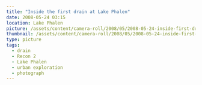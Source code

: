 ```yaml
---
title: "Inside the first drain at Lake Phalen"
date: 2008-05-24 03:15
location: Lake Phalen
picture: /assets/content/camera-roll/2008/05/2008-05-24-inside-first-drain-at-lake-phalen/recon-2-015.jpg
thumbnail: /assets/content/camera-roll/2008/05/2008-05-24-inside-first-drain-at-lake-phalen/recon-2-015-thumbnail.jpg
type: picture
tags:
  - drain
  - Recon 2
  - Lake Phalen
  - urban exploration
  - photograph
---
```

